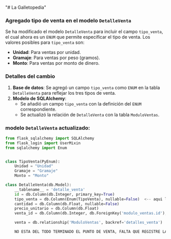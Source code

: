 "# La Galletopedia" 

### Agregado tipo de venta en el modelo `DetalleVenta`

Se ha modificado el modelo `DetalleVenta` para incluir el campo `tipo_venta`, el cual ahora es un `ENUM` que permite especificar el tipo de venta. Los valores posibles para `tipo_venta` son:

- **Unidad**: Para ventas por unidad.
- **Gramaje**: Para ventas por peso (gramos).
- **Monto**: Para ventas por monto de dinero.

### Detalles del cambio

1. **Base de datos**: Se agregó un campo `tipo_venta` como `ENUM` en la tabla `DetalleVenta` para reflejar los tres tipos de venta.
2. **Modelo de SQLAlchemy**: 
   - Se añadió un campo `tipo_venta` con la definición del `ENUM` correspondiente.
   - Se actualizó la relación de `DetalleVenta` con la tabla `ModuloVentas`.
   
### modelo `DetalleVenta` actualizado:

```python
from flask_sqlalchemy import SQLAlchemy
from flask_login import UserMixin
from sqlalchemy import Enum  


class TipoVenta(PyEnum):
    Unidad = "Unidad"
    Gramaje = "Gramaje"
    Monto = "Monto"

class DetalleVenta(db.Model):
    __tablename__ = 'detalle_venta'
    id = db.Column(db.Integer, primary_key=True)
    tipo_venta = db.Column(Enum(TipoVenta), nullable=False)  <-- aqui lo gregre papipto>
    cantidad = db.Column(db.Float, nullable=False)
    precio_unitario = db.Column(db.Float)
    venta_id = db.Column(db.Integer, db.ForeignKey('modulo_ventas.id'), nullable=False)

    venta = db.relationship('ModuloVentas', backref='detalles_venta')

    NO ESTA DEL TODO TERMINADO EL PUNTO DE VENTA, FALTA QUE REGISTRE LA VENTA#   S w e e t T r a c k  
 